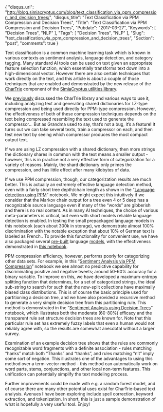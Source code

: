 {
  "disqus_url": "http://blog.simiacryptus.com/blog/text_classification_via_ppm_compression_and_decision_trees/",
  "disqus_title": "Text Classification via PPM Compression and Decision Trees",
  "Title": "Text Classification via PPM Compression and Decision Trees",
  "Pubdate": "2017-03-27",
  "Keywords": [
    "Decision Trees",
    "NLP"
  ],
  "Tags": [
    "Decision Trees",
    "NLP"
  ],
  "Slug": "text_classification_via_ppm_compression_and_decision_trees",
  "Section": "post",
  "comments": true
}

Text classification is a common machine learning task which is known in various contexts as sentiment analysis, language detection, and category tagging. Many standard AI tools can be used on text given an appropriate feature selection function, which essentially transforms text down into a high-dimensional vector. However there are also certain techniques that work directly on the text, and this article is about a couple of those techniques that are enabled and demonstrated by the new release of the [CharTrie](https://simiacryptus.github.io/utilities/java-util/apidocs/com/simiacryptus/util/text/CharTrie.html) component of the [SimiaCryptus utilities library](http://mvnrepository.com/artifact/com.simiacryptus/java-util).

We [previously](http://blog.simiacryptus.com/2017/03/text-modeling-compression-and-markov.html) discussed the CharTrie library and various ways to use it, including analyzing text and generating shared dictionaries for LZ-type compression and being used directly for PPM-type compression. However, the effectiveness of both of these compression techniques depends on the text being compressed resembling the text used to generate the compressor... But as Grandma used to say, that’s not a bug, it’s a feature! It turns out we can take several texts, train a compressor on each, and then test new text by seeing which compressor produces the most compact output text. 

If we are using LZ compression with a shared dictionary, then more strings the dictionary shares in common with the text means a smaller output - however, this is in practice not a very effective form of categorization for a variety of reasons. Mainly, the shard dictionary only primes the compression, and has little effect after many kilobytes of data.

If we use PPM compression, though, our categorization results are much better. This is actually an extremely effective language detection method, even with a fairly short tree depth/chain length as shown in the “[Language detection using PPM](https://github.com/SimiaCryptus/utilities/blob/master/java-util/reports/com.simiacryptus.util.text.TrieClassificationBlog/language_detection_ppm.md)” notebook. We might expect this intuitively if we consider that the Markov chain output for a tree even 4 or 5 deep has a recognizable source language even if many of the “words” are gibberish and there is no real content. As in many AI techniques, the choice of various meta-parameters is critical, but even with short models reliable language detection is enabled. In testing the small prepackaged language models in this notebook (each about 300k in storage), we demonstrate almost 100% discrimination with the notable exception that about 10% of German text is labeled as French.. To provide this functionality for convenient use, we have also packaged several [pre-built](https://github.com/SimiaCryptus/utilities/blob/master/java-util/reports/com.simiacryptus.util.text.LanguageModelBuilder/buildLanguageModels.md) language [models](https://github.com/SimiaCryptus/utilities/blob/master/java-util/src/main/java/com/simiacryptus/util/text/LanguageModel.java), with the effectiveness demonstrated in [this notebook](https://github.com/SimiaCryptus/utilities/blob/master/java-util/reports/com.simiacryptus.util.text.TrieClassificationBlog/prebuilt_language_models.md).

PPM compression efficiency, however, performs poorly for categorizing other data sets. For example, in this “[Sentiment Analysis via PPM Compression](https://github.com/SimiaCryptus/utilities/blob/master/java-util/reports/com.simiacryptus.util.text.TrieClassificationBlog/sentiment_analysis_ppm.md)” notebook we see almost no predictive capability for discriminating positive and negative tweets; around 50-60% accuracy for a binary variable. To improve on this, we have developed a maximum-entropy splitting function that determines, for a set of categorized strings, the ideal sub-string to search for such that the now-split collections have maximally biased class distributions. This is of course the basic principle used for partitioning a decision tree, and we have also provided a recursive method to generate a very simple decision tree from this partitioning rule. This method is demonstrated in the “[Sentiment Analysis using Decision Trees](https://github.com/SimiaCryptus/utilities/blob/master/java-util/reports/com.simiacryptus.util.text.TrieClassificationBlog/sentiment_analysis_ppm.md)” notebook, which illustrates both the moderate (60-80%) efficacy and the transparent rule set structure decision trees are known for. Note that this particular rule set has extremely fuzzy labels that even a human would not reliably agree with, so the results are somewhat anecdotal without a larger survey.

Examination of an example decision tree shows that the rules are commonly recognizable word fragments with a definite association - rules matching “hanks” match both “Thanks” and “thanks”, and rules matching “n’t” imply some sort of negation. This illustrates one of the advantages to using this method over a term-vector method - this method can automatically work on word parts, stems, conjunctions, and other local non-term features. This unification can potentially simplify the text modeling process.

Further improvements could be made with e.g. a random forest model, and of course there are many other potential uses exist for CharTrie-based text analysis. Avenues I have been exploring include spell correction, keyword extraction, and tokenization. In short, this is just a sample demonstration of what is hopefully a very useful tool. Enjoy!

